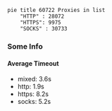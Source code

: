 
```mermaid
pie title 60722 Proxies in list
    "HTTP" : 28072
    "HTTPS": 9975
    "SOCKS" : 30733
```

### Some Info
#### Average Timeout

- mixed: 3.6s
- http: 1.9s
- https: 8.2s
- socks: 5.2s